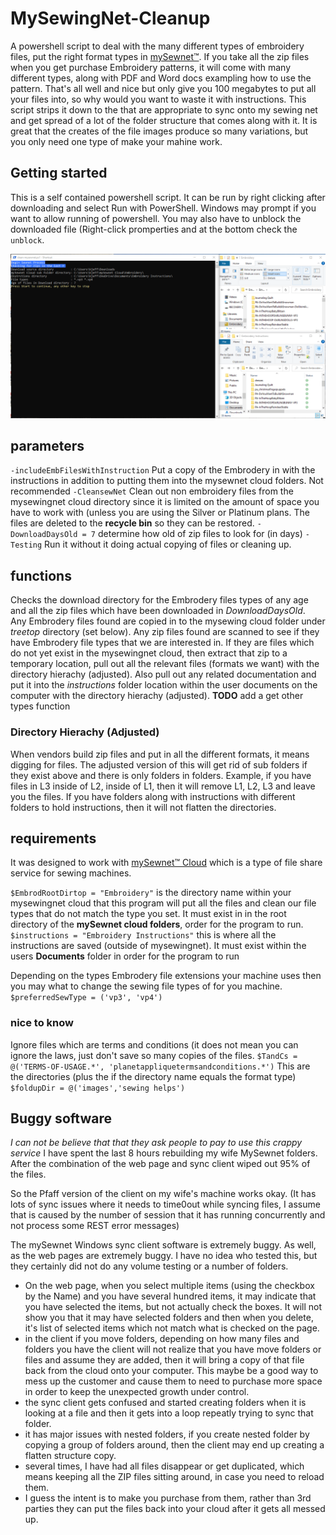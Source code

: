 # MySewingNet-Cleanup
A powershell script to deal with the many different types of embroidery files, put the right format types in [mySewnet™](https://mysewnet.com/).  If you take all the zip files when you get purchase Embroidery patterns, it will come with many different types, along with PDF and Word docs exampling how to use the pattern.  That's all well and nice but only give you 100 megabytes to put all your files into, so why would you want to waste it with instructions. This script strips it down to the that are appropriate to sync onto my sewing net and get spread of a lot of the folder structure that comes along with it.  It is great that the creates of the file images produce so many variations, but you only need one type of make your mahine work.

## Getting started
This is a self contained powershell script.  It can be run by right clicking after downloading and select Run with PowerShell.  Windows may prompt if you want to allow running of powershell.  You may also have to unblock the downloaded file (Right-click promperties and at the bottom check the `unblock`.

![powershell running](docs/2022-01-01_13-53-31.gif)

## parameters
`-includeEmbFilesWithInstruction` Put a copy of the Embrodery in with the instructions in addition to putting them into the mysewnet cloud folders.  Not recommended
`-CleansewNet`  Clean out non embroidery files from the mysewingnet cloud directory since it is limited on the amount of space you have to work with (unless you are using the Silver or Platinum plans.  The files are deleted to the **recycle bin** so they can be restored.
`-DownloadDaysOld = 7`  determine how old of zip files to look for (in days) 
`-Testing`  Run it without it doing actual copying of files or cleaning up.

## functions

Checks the download directory for the Embrodery files types of any age and all the zip files which have been downloaded in *DownloadDaysOld*.  
Any Embrodery files found are copied in to the mysewing cloud folder under *treetop* directory (set below).
Any zip files found are scanned to see if they have Embrodery file types that we are interested in.  If they are files which do not yet exist in the
mysewingnet cloud, then extract that zip to a temporary location, pull out all the relevant files (formats we want) with the directory hierachy (adjusted).  Also pull out any related documentation and put it into the *instructions* folder location within the user documents on the computer with the directory hierachy (adjusted).
**TODO** add a get other types function

### Directory Hierachy (Adjusted)
When vendors build zip files and put in all the different formats, it means digging for files.  The adjusted version of this will get rid of sub folders if they exist above and there is only folders in folders.  Example, if you have files in L3 inside of L2, inside of L1, then it will remove L1, L2, L3 and leave you the files.  If you have folders along with instructions with different folders to hold instructions, then it will not flatten the directories.

## requirements

It was designed to work with [mySewnet™ Cloud](https://cloud.mysewnet.com/) which is a type of file share service for sewing machines.

`$EmbrodRootDirtop = "Embroidery"` is the directory name within your mysewingnet cloud that this program will put all the files and clean our file types that do not match the type you set.  It must exist in in the root directory of the **mySewnet cloud folders**, order for the program to run.
`$instructions = "Embroidery Instructions"`  this is where all the instructions are saved (outside of mysewingnet).  It must exist within the users **Documents** folder in order for the program to run

Depending on the types Embrodery file extensions your machine uses then you may what to change the sewing file types of for you machine.
`$preferredSewType = ('vp3', 'vp4')`


### nice to know

Ignore files which are terms and conditions (it does not mean you can ignore the laws, just don't save so many copies of the files.
`$TandCs = @('TERMS-OF-USAGE.*', 'planetappliquetermsandconditions.*')`
This are the directories (plus the if the directory name equals the format type)
`$foldupDir = @('images','sewing helps')`

## Buggy software 
*I can not be believe that that they ask people to pay to use this crappy service*
I have spent the last 8 hours rebuilding my wife MySewnet folders. After the combination of the web page and sync client wiped out 95% of the files.

So the Pfaff version of the client on my wife's machine works okay.  (It has lots of sync issues where it needs to time0out while syncing files, I assume that is caused by the number of session that it has running concurrently and not process some REST error messages)

The mySewnet Windows sync client software is extremely buggy.  As well, as the web pages are extremely buggy.  I have no idea who tested this, but they certainly did not do any volume testing or a number of folders.
- On the web page, when you select multiple items (using the checkbox by the Name) and you have several hundred items, it may indicate that you have selected the items, but not actually check the boxes.  It will not show you that it may have selected folders and then when you delete, it's list of selected items which not match what is checked on the page.
- in the client if you move folders, depending on how many files and folders you have the client will not realize that you have move folders or files and assume they are added, then it will bring a copy of that file back from the cloud onto your computer. This maybe be a good way to mess up the customer and cause them to need to purchase more space in order to keep the unexpected growth under control.
- the sync client gets confused and started creating folders when it is looking at a file and then it gets into a loop repeatly trying to sync that folder.
- it has major issues with nested folders, if you create nested folder by copying a group of folders around, then the client may end up creating a flatten structure copy.
- several times, I have had all files disappear or get duplicated, which means keeping all the ZIP files sitting around, in case you need to reload them.
- I guess the intent is to make you purchase from them, rather than 3rd parties they can put the files back into your cloud after it gets all messed up.
